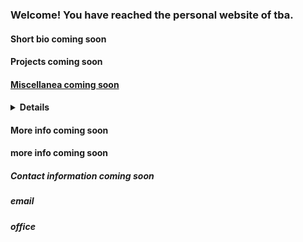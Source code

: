 ### Welcome! You have reached the personal website of tba.

#### Short bio coming soon

#### Projects coming soon

#### [Miscellanea coming soon](Miscellanea.md)

#### <details>
#### <summary>More info coming soon</summary>

#### more info coming soon

#### </details>



##### Contact information coming soon
##### email
##### office
